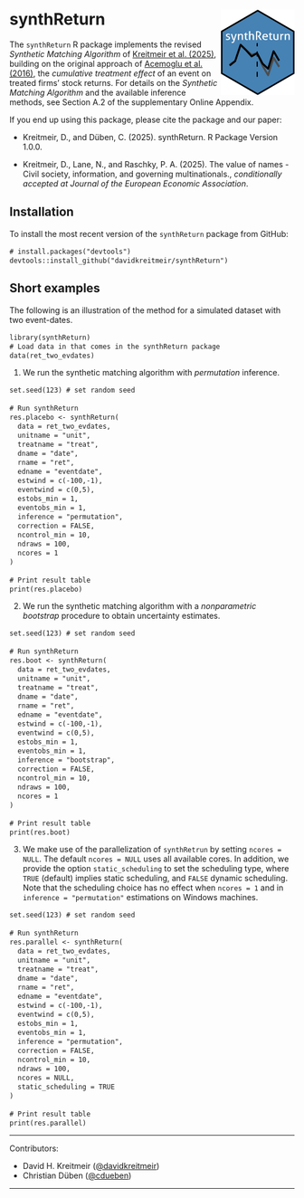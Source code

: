 # synthReturn <img src="inst/figures/synthReturn.png" align="right" alt="" width="130" />

The `synthReturn` R package implements the revised *Synthetic Matching Algorithm* of [Kreitmeir et al. (2025)](https://papers.ssrn.com/sol3/papers.cfm?abstract_id=3751162), building on the original approach of [Acemoglu et al. (2016)](https://www.sciencedirect.com/science/article/abs/pii/S0304405X16300605), the *cumulative treatment effect* of an event on treated firms’ stock returns. For details on the *Synthetic Matching Algorithm* and the available inference methods, see Section A.2 of the supplementary Online Appendix.

If you end up using this package, please cite the package and our paper:

* Kreitmeir, D., and Düben, C. (2025). synthReturn. R Package Version 1.0.0.

* Kreitmeir, D., Lane, N., and Raschky, P. A. (2025). The value of names - Civil society, information, and governing multinationals., *conditionally accepted at Journal of the European Economic Association*.

## Installation

To install the most recent version of the `synthReturn` package from GitHub:
```
# install.packages("devtools")
devtools::install_github("davidkreitmeir/synthReturn")
```

## Short examples

The following is an illustration of the method for a simulated dataset with two event-dates.

```
library(synthReturn)
# Load data in that comes in the synthReturn package
data(ret_two_evdates)
```

1. We run the synthetic matching algorithm with *permutation* inference.

```
set.seed(123) # set random seed

# Run synthReturn
res.placebo <- synthReturn(
  data = ret_two_evdates,
  unitname = "unit",
  treatname = "treat",
  dname = "date",
  rname = "ret",
  edname = "eventdate",
  estwind = c(-100,-1),
  eventwind = c(0,5),
  estobs_min = 1,
  eventobs_min = 1,
  inference = "permutation",
  correction = FALSE,
  ncontrol_min = 10,
  ndraws = 100,
  ncores = 1
)

# Print result table
print(res.placebo)
```

2. We run the synthetic matching algorithm with a *nonparametric bootstrap* procedure to obtain uncertainty estimates.

```
set.seed(123) # set random seed

# Run synthReturn
res.boot <- synthReturn(
  data = ret_two_evdates,
  unitname = "unit",
  treatname = "treat",
  dname = "date",
  rname = "ret",
  edname = "eventdate",
  estwind = c(-100,-1),
  eventwind = c(0,5),
  estobs_min = 1,
  eventobs_min = 1,
  inference = "bootstrap",
  correction = FALSE,
  ncontrol_min = 10,
  ndraws = 100,
  ncores = 1
)

# Print result table
print(res.boot)
```

3. We make use of the parallelization of `synthRetrun` by setting `ncores = NULL`. The default `ncores = NULL` uses all available cores. In addition, we provide the option `static_scheduling` to set the scheduling type, where `TRUE` (default) implies static scheduling, and `FALSE` dynamic scheduling. Note that the scheduling choice has no effect when `ncores = 1` and in `inference = "permutation"` estimations on Windows machines.

```
set.seed(123) # set random seed

# Run synthReturn
res.parallel <- synthReturn(
  data = ret_two_evdates,
  unitname = "unit",
  treatname = "treat",
  dname = "date",
  rname = "ret",
  edname = "eventdate",
  estwind = c(-100,-1),
  eventwind = c(0,5),
  estobs_min = 1,
  eventobs_min = 1,
  inference = "permutation",
  correction = FALSE,
  ncontrol_min = 10,
  ndraws = 100,
  ncores = NULL,
  static_scheduling = TRUE
)

# Print result table
print(res.parallel)
```

---
Contributors:
  - David H. Kreitmeir ([@davidkreitmeir](https://github.com/davidkreitmeir))
  - Christian Düben ([@cdueben](https://github.com/cdueben))
---

<!--- ## Empirical Framework

A synthetic match for each company $i$ in the treatment group is found by solving the following optimization problem:
```math
  \underset{\{ w_{j}^{i}\}_{j \in \text{Control group}}}{\arg\min} \underset{t \in \text{Estimation Window}}{\sum \left[ R_{it} - \underset{j \in \text{Control group}}{\sum w_{j}^{i}R_{jt}} \right]^{2}} \quad
  \text{s.t.} \quad  \underset{j \in \text{Control group}}{ \sum w_{j}^{i} = 1}
  \quad \text{and} \quad w_{j}^{i} \geq 0
```
where $R_{it}$ and $R_{jt}$ is the daily return on date $t$ for the treatment, respectively control company and $\{w_{j}^{i*}\}$ is the weight for control firm $j$ in the optimal weighting for firm $i$.

The optimization problem above boils down to a *quadratic programming problem*, as the objective function is quadratic and the two constraints are linear. I.e. the problem can be written as:
```math
       \underset{\mathbf{w} \in \mathbb{R}^{J}}{\arg\min} f \left( \mathbf{w} \right) = \frac{1}{2} \mathbf{w}^\intercal  \mathbf{D} \mathbf{w} - \mathbf{w}^\intercal \mathbf{b} \quad
    \text{s.t.} \quad
    \mathbf{A}_{1}\mathbf{w} = 1 \quad \text{and} \quad
    \mathbf{A}_{2}\mathbf{w} \leq \mathbf{0}
```
where $\mathbf{w} \in \mathbb{R}^{J}$ is a vector containing the optimal weights for each of the $j = 1,...,J$ companies; $\mathbf{D} = \in \mathbb{R}^{J \times J}$ is symmetric and equal to $\mathbf{R}^\intercal \times \mathbf{R}$ with matrix $\mathbf{R} \in \mathbb{R}^{T \times J}$ containing the returns during the *estimation window* of length $T$ for all control companies $J$; $b \in \mathbb{R}^{J}$ and equal to $\mathbf{R}^\intercal \times \mathbf{r}$ with $\mathbf{r} \in \mathbb{R}^{T}$ comprising the returns of the *treated* firm over the *estimation window*; $A_{1} \in \mathbb{R}^{T \times J}$ and $A_{2} \in \mathbb{R}^{J \times J}$ are identity matrices and $\mathbf{0} \in \mathbb{R}^{J}$ a vector of zeros.

Reformulating the optimization problem allows the use the dual method of Goldfarb and Idnani ([1982](https://link.springer.com/chapter/10.1007/BFb0092976), [1983](https://link.springer.com/article/10.1007/BF02591962)) for solving *quadratic programming problem* implemented in `quadprog::solve.QP`.

After finding the optimal weights $w_{j}^{i*}$, the abnormal return of the treated firm $i$ is given by the difference between its return $R_{it}$ and the return for the synthetic firm $w_{j}^{i*}R_{jt}$:
```math
  \widehat{AR}_{it} = R_{it} - \underset{j \in \text{Control group}}{\sum w_{j}^{i*}R_{jt}}
```

The cumulative abnormal return for the period $0$ to $k$ is adjusted for the "goodness" of the synthetic match for all firms in the treatment group:
```math
    \widehat{\phi}\left(0,k\right) = \frac{\underset{i \in \text{Treatment group}}{\sum \frac{\sum_{\tau_{1}=0}^{\tau_{2}} \widehat{AR}_{it}}{\widehat{\sigma_{i}}}}}{\underset{i \in \text{Treatment group}}{\sum \frac{1}{\widehat{\sigma_{i}}}}} \quad
    \text{where} \quad  \widehat{\sigma_{i}} = \sqrt{\frac{\underset{t \in \text{Estimation Window}}{\sum \left(\widehat{AR}_{it}\right)^{2}}}{T}},
```
where $\widehat{\phi}\left(0,k\right)$ is the cumulative effect over the period $\tau_{1}=0$ to $\tau_{2}$ in the *event window*. The treatment effect is, hence, a weighted average of each event-firm specific effect, with greater weight given to the estimated effects for which the synthetic firm tracks the return of the treated company more closely during the *estimation window*.

To draw inference, confidence intervals are constructed by randomly drawing *placebo* treatment groups, as suggested by [Acemoglu et al. (2016)](https://www.sciencedirect.com/science/article/abs/pii/S0304405X16300605). To accommodate multiple event dates `synthRetrun` draws $K \times E$ *placebo* treatment groups of size $N$, where $K$ is the number of random draws at each event date $e$, with the number of (unique) event dates equaling $E$. The cumulative abnormal return effect is significant at the 10\%, 5\%, or 1\% level if the actual estimated treatment effect $\widehat{\phi}$ lies outside of the interval that contains the $\left[5,95\right]$, $\left[2.5,97.5\right]$, or $\left[0.5,99.5\right]$ percentiles of the *placebo* treatment effects $\widehat{\phi}_{\text{placebo}}$.

---->
